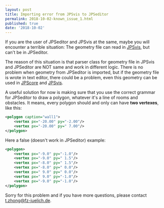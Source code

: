 ```yaml
---
layout: post
title: Importing error from JPSvis to JPSeditor
permalink: 2018-10-02-known_issue_1.html
published: true
date: '2018-10-02'
---
```


If you are the user of JPSeditor and JPSvis at the same, maybe you will encounter a terrible situation: The geometry file can read in [JPSvis](http://www.jupedsim.org/jpsvis/), but can't be in JPSeditor.

The reason of this situation is that parser class for geometry file in JPSvis and JPSeditor are NOT same and work in different logic. There is no problem when geometry from JPSeditor is imported, but if the geometry file is wrote in text editor, there could be a problem, even this geometry can be used in [JPScore](http://www.jupedsim.org/jpscore/) and [JPSvis](http://www.jupedsim.org/jpsvis/).

A useful solution for now is making sure that you use the correct grammar for JPSeditor to draw a polygon, whatever it's a line of rooms and obstacles. It means, every polygon should and only can have **two vertexes**, like this:

```xml
<polygon caption="wall1">
    <vertex px="-20.00" py="-2.00"/>
    <vertex px="-20.00" py=" 7.00"/>
</polygon>
```

Here a false (doesn't work in JPSeditor) example:

```xml
<polygon>
    <vertex px="-9.0" py="-1.0"/>
    <vertex px="-9.0" py=" 1.5"/>
    <vertex px="-8.0" py=" 1.5"/>
    <vertex px="-8.0" py=" 0.0"/>
    <vertex px=" 9.0" py=" 0.0"/>
    <vertex px=" 9.0" py="-1.0"/>
    <vertex px="-9.0" py="-1.0"/>
</polygon>
``` 

Sorry for this problem and if you have more questions, please contact <t.zhong@fz-juelich.de>.